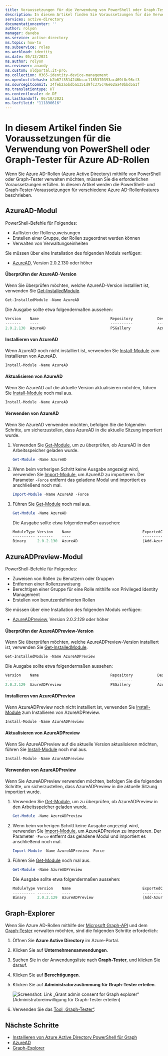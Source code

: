 ```yaml
---
title: Voraussetzungen für die Verwendung von PowerShell oder Graph-Tester für Azure AD-Rollen – Azure Active Directory
description: In diesem Artikel finden Sie Voraussetzungen für die Verwendung von PowerShell oder Graph-Tester für Azure Active Directory-Rollen.
services: active-directory
documentationcenter: ''
author: rolyon
manager: daveba
ms.service: active-directory
ms.topic: how-to
ms.subservice: roles
ms.workload: identity
ms.date: 05/13/2021
ms.author: rolyon
ms.reviewer: anandy
ms.custom: oldportal;it-pro;
ms.collection: M365-identity-device-management
ms.openlocfilehash: b2b67f3514246bcac1185370393ac469f8c96cf3
ms.sourcegitcommit: 34feb2a5bdba1351d9fc375c46e62aa40bbd5a1f
ms.translationtype: HT
ms.contentlocale: de-DE
ms.lasthandoff: 06/10/2021
ms.locfileid: "111890616"
---
```

# <a name="prerequisites-to-use-powershell-or-graph-explorer-for-azure-ad-roles"></a>In diesem Artikel finden Sie Voraussetzungen für die Verwendung von PowerShell oder Graph-Tester für Azure AD-Rollen

Wenn Sie Azure AD-Rollen (Azure Active Directory) mithilfe von PowerShell oder Graph-Tester verwalten möchten, müssen Sie die erforderlichen Voraussetzungen erfüllen. In diesem Artikel werden die PowerShell- und Graph-Tester-Voraussetzungen für verschiedene Azure AD-Rollenfeatures beschrieben.

## <a name="azuread-module"></a>AzureAD-Modul

PowerShell-Befehle für Folgendes:

- Auflisten der Rollenzuweisungen
- Erstellen einer Gruppe, der Rollen zugeordnet werden können
- Verwalten von Verwaltungseinheiten

Sie müssen über eine Installation des folgenden Moduls verfügen:

- [AzureAD](https://www.powershellgallery.com/packages/AzureAD), Version 2.0.2.130 oder höher


#### <a name="check-azuread-version"></a>Überprüfen der AzureAD-Version

Wenn Sie überprüfen möchten, welche AzureAD-Version installiert ist, verwenden Sie [Get-InstalledModule](/powershell/module/powershellget/get-installedmodule).

```powershell
Get-InstalledModule -Name AzureAD
```

Die Ausgabe sollte etwa folgendermaßen aussehen:

```powershell
Version    Name                                Repository           Description
-------    ----                                ----------           -----------
2.0.2.130  AzureAD                             PSGallery            Azure Active Directory V2 General Availability M...
```

#### <a name="install-azuread"></a>Installieren von AzureAD

Wenn AzureAD noch nicht installiert ist, verwenden Sie [Install-Module](/powershell/module/powershellget/install-module) zum Installieren von AzureAD.

```powershell
Install-Module -Name AzureAD
```

#### <a name="update-azuread"></a>Aktualisieren von AzureAD

Wenn Sie AzureAD auf die aktuelle Version aktualisieren möchten, führen Sie [Install-Module](/powershell/module/powershellget/install-module) noch mal aus.

```powershell
Install-Module -Name AzureAD
```

#### <a name="use-azuread"></a>Verwenden von AzureAD

Wenn Sie AzureAD verwenden möchten, befolgen Sie die folgenden Schritte, um sicherzustellen, dass AzureAD in die aktuelle Sitzung importiert wurde.

1. Verwenden Sie [Get-Module](/powershell/module/microsoft.powershell.core/get-module), um zu überprüfen, ob AzureAD in den Arbeitsspeicher geladen wurde.

    ```powershell
    Get-Module -Name AzureAD
    ```

1. Wenn beim vorherigen Schritt keine Ausgabe angezeigt wird, verwenden Sie [Import-Module](/powershell/module/microsoft.powershell.core/import-module), um AzureAD zu importieren. Der Parameter `-Force` entfernt das geladene Modul und importiert es anschließend noch mal.

    ```powershell
    Import-Module -Name AzureAD -Force
    ```

1. Führen Sie [Get-Module](/powershell/module/microsoft.powershell.core/get-module) noch mal aus.

    ```powershell
    Get-Module -Name AzureAD
    ```

    Die Ausgabe sollte etwa folgendermaßen aussehen:
    
    ```powershell
    ModuleType Version    Name                                ExportedCommands
    ---------- -------    ----                                ----------------
    Binary     2.0.2.130  AzureAD                             {Add-AzureADApplicationOwner, Add-AzureADDeviceRegisteredO...
    ```

## <a name="azureadpreview-module"></a>AzureADPreview-Modul

PowerShell-Befehle für Folgendes:

- Zuweisen von Rollen zu Benutzern oder Gruppen
- Entfernen einer Rollenzuweisung
- Berechtigen einer Gruppe für eine Rolle mithilfe von Privileged Identity Management
- Erstellen von benutzerdefinierten Rollen

Sie müssen über eine Installation des folgenden Moduls verfügen:

- [AzureADPreview](https://www.powershellgallery.com/packages/AzureADPreview), Version 2.0.2.129 oder höher


#### <a name="check-azureadpreview-version"></a>Überprüfen der AzureADPreview-Version

Wenn Sie überprüfen möchten, welche AzureADPreview-Version installiert ist, verwenden Sie [Get-InstalledModule](/powershell/module/powershellget/get-installedmodule).

```powershell
Get-InstalledModule -Name AzureADPreview
```

Die Ausgabe sollte etwa folgendermaßen aussehen:

```powershell
Version    Name                                Repository           Description
-------    ----                                ----------           -----------
2.0.2.129  AzureADPreview                      PSGallery            Azure Active Directory V2 Preview Module. ...
```

#### <a name="install-azureadpreview"></a>Installieren von AzureADPreview

Wenn AzureADPreview noch nicht installiert ist, verwenden Sie [Install-Module](/powershell/module/powershellget/install-module) zum Installieren von AzureADPreview.

```powershell
Install-Module -Name AzureADPreview
```

#### <a name="update-azureadpreview"></a>Aktualisieren von AzureADPreview

Wenn Sie AzureADPreview auf die aktuelle Version aktualisieren möchten, führen Sie [Install-Module](/powershell/module/powershellget/install-module) noch mal aus.

```powershell
Install-Module -Name AzureADPreview
```

#### <a name="use-azureadpreview"></a>Verwenden von AzureADPreview

Wenn Sie AzureADPreview verwenden möchten, befolgen Sie die folgenden Schritte, um sicherzustellen, dass AzureADPreview in die aktuelle Sitzung importiert wurde.

1. Verwenden Sie [Get-Module](/powershell/module/microsoft.powershell.core/get-module), um zu überprüfen, ob AzureADPreview in den Arbeitsspeicher geladen wurde.

    ```powershell
    Get-Module -Name AzureADPreview
    ```

1. Wenn beim vorherigen Schritt keine Ausgabe angezeigt wird, verwenden Sie [Import-Module](/powershell/module/powershellget/import-module), um AzureADPreview zu importieren. Der Parameter `-Force` entfernt das geladene Modul und importiert es anschließend noch mal.

    ```powershell
    Import-Module -Name AzureADPreview -Force
    ```

1. Führen Sie [Get-Module](/powershell/module/microsoft.powershell.core/get-module) noch mal aus.

    ```powershell
    Get-Module -Name AzureADPreview
    ```

    Die Ausgabe sollte etwa folgendermaßen aussehen:
    
    ```powershell
    ModuleType Version    Name                                ExportedCommands
    ---------- -------    ----                                ----------------
    Binary     2.0.2.129  AzureADPreview                      {Add-AzureADAdministrativeUnitMember, Add-AzureADApplicati...
    ```

## <a name="graph-explorer"></a>Graph-Explorer

Wenn Sie Azure AD-Rollen mithilfe der [Microsoft Graph-API](/graph/overview) und dem [Graph-Tester](/graph/graph-explorer/graph-explorer-overview) verwalten möchten, sind die folgenden Schritte erforderlich:

1. Öffnen Sie **Azure Active Directory** im Azure-Portal.

1. Klicken Sie auf **Unternehmensanwendungen**.

1. Suchen Sie in der Anwendungsliste nach **Graph-Tester**, und klicken Sie darauf.

1. Klicken Sie auf **Berechtigungen**.

1. Klicken Sie auf **Administratorzustimmung für Graph-Tester erteilen**.

    ![Screenshot: Link „Grant admin consent for Graph explorer“ (Administratoreinwilligung für Graph-Tester erteilen)](./media/prerequisites/select-graph-explorer.png)

1. Verwenden Sie das [Tool „Graph-Tester“](https://aka.ms/ge).

## <a name="next-steps"></a>Nächste Schritte

- [Installieren von Azure Active Directory PowerShell für Graph](/powershell/azure/active-directory/install-adv2)
- [AzureAD](/powershell/module/azuread/)
- [Graph-Explorer](/graph/graph-explorer/graph-explorer-overview)
